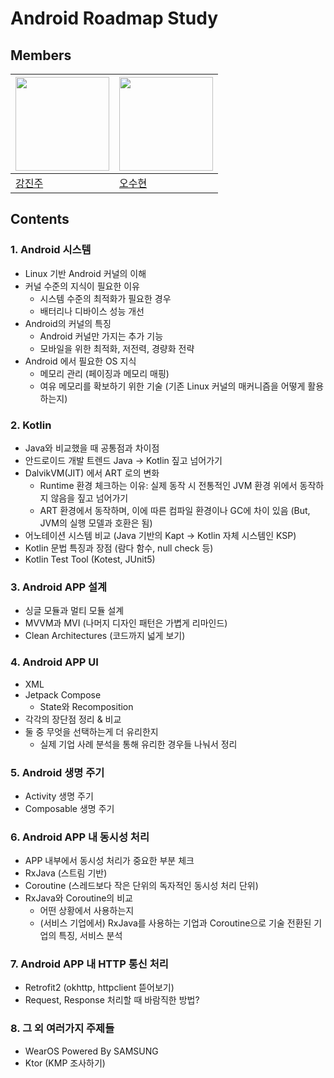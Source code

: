 # Android Roadmap Study


## Members
| <img src="https://avatars.githubusercontent.com/u/80253713" width = 150> | <img src="https://avatars.githubusercontent.com/u/90602694" width = 150> | 
|--------|--------|
| [강진주](https://github.com/Pearl-K) | [오수현](https://github.com/SuHyeon00) |


## Contents
### 1. **Android 시스템**
- Linux 기반 Android 커널의 이해
- 커널 수준의 지식이 필요한 이유
  - 시스템 수준의 최적화가 필요한 경우
  - 배터리나 디바이스 성능 개선
- Android의 커널의 특징
  - Android 커널만 가지는 추가 기능
  - 모바일을 위한 최적화, 저전력, 경량화 전략
- Android 에서 필요한 OS 지식
  - 메모리 관리 (페이징과 메모리 매핑)
  - 여유 메모리를 확보하기 위한 기술 (기존 Linux 커널의 매커니즘을 어떻게 활용하는지)
 
    
### 2. **Kotlin**
- Java와 비교했을 때 공통점과 차이점
- 안드로이드 개발 트렌드 Java → Kotlin 짚고 넘어가기
- DalvikVM(JIT) 에서 ART 로의 변화
  - Runtime 환경 체크하는 이유: 실제 동작 시 전통적인 JVM 환경 위에서 동작하지 않음을 짚고 넘어가기
  - ART 환경에서 동작하며, 이에 따른 컴파일 환경이나 GC에 차이 있음 (But, JVM의 실행 모델과 호환은 됨)
- 어노테이션 시스템 비교 (Java 기반의 Kapt → Kotlin 자체 시스템인 KSP)
- Kotlin 문법 특징과 장점 (람다 함수, null check 등)
- Kotlin Test Tool (Kotest, JUnit5)

### 3. **Android APP 설계**
- 싱글 모듈과 멀티 모듈 설계
- MVVM과 MVI (나머지 디자인 패턴은 가볍게 리마인드)
- Clean Architectures (코드까지 넓게 보기)

### 4. **Android APP UI**
- XML
- Jetpack Compose
  - State와 Recomposition
- 각각의 장단점 정리 & 비교
- 둘 중 무엇을 선택하는게 더 유리한지
  - 실제 기업 사례 분석을 통해 유리한 경우들 나눠서 정리

### 5. **Android 생명 주기**
- Activity 생명 주기
- Composable 생명 주기

### 6. **Android APP 내 동시성 처리**
- APP 내부에서 동시성 처리가 중요한 부분 체크
- RxJava (스트림 기반)
- Coroutine (스레드보다 작은 단위의 독자적인 동시성 처리 단위)
- RxJava와 Coroutine의 비교
   - 어떤 상황에서 사용하는지
    - (서비스 기업에서) RxJava를 사용하는 기업과 Coroutine으로 기술 전환된 기업의 특징, 서비스 분석

### 7. **Android APP 내 HTTP 통신 처리**
- Retrofit2 (okhttp, httpclient 뜯어보기)
- Request, Response 처리할 때 바람직한 방법?

### 8. 그 외 여러가지 주제들
- WearOS Powered By SAMSUNG
- Ktor (KMP 조사하기)
    
